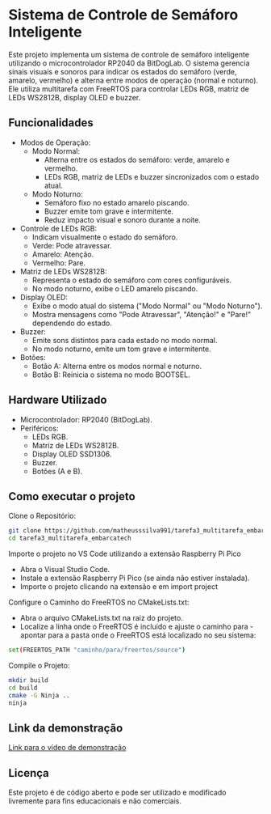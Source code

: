 # Sistema de Controle de Semáforo Inteligente

Este projeto implementa um sistema de controle de semáforo inteligente utilizando o microcontrolador RP2040 da BitDogLab. O sistema gerencia sinais visuais e sonoros para indicar os estados do semáforo (verde, amarelo, vermelho) e alterna entre modos de operação (normal e noturno). Ele utiliza multitarefa com FreeRTOS para controlar LEDs RGB, matriz de LEDs WS2812B, display OLED e buzzer.

## Funcionalidades

- Modos de Operação:
  - Modo Normal:
    - Alterna entre os estados do semáforo: verde, amarelo e vermelho.
    - LEDs RGB, matriz de LEDs e buzzer sincronizados com o estado atual.
  - Modo Noturno:
    - Semáforo fixo no estado amarelo piscando.
    - Buzzer emite tom grave e intermitente.
    - Reduz impacto visual e sonoro durante a noite.
- Controle de LEDs RGB:
  - Indicam visualmente o estado do semáforo.
  - Verde: Pode atravessar.
  - Amarelo: Atenção.
  - Vermelho: Pare.
- Matriz de LEDs WS2812B:
  - Representa o estado do semáforo com cores configuráveis.
  - No modo noturno, exibe o LED amarelo piscando.
- Display OLED:
  - Exibe o modo atual do sistema ("Modo Normal" ou "Modo Noturno").
  - Mostra mensagens como "Pode Atravessar", "Atenção!" e "Pare!" dependendo do estado.
- Buzzer:
  - Emite sons distintos para cada estado no modo normal.
  - No modo noturno, emite um tom grave e intermitente.
- Botões:
  - Botão A: Alterna entre os modos normal e noturno.
  - Botão B: Reinicia o sistema no modo BOOTSEL.

## Hardware Utilizado

- Microcontrolador: RP2040 (BitDogLab).
- Periféricos:
  - LEDs RGB.
  - Matriz de LEDs WS2812B.
  - Display OLED SSD1306.
  - Buzzer.
  - Botões (A e B).

## Como executar o projeto

Clone o Repositório:

```bash
git clone https://github.com/matheusssilva991/tarefa3_multitarefa_embarcatech.git
cd tarefa3_multitarefa_embarcatech
```

Importe o projeto no VS Code utilizando a extensão Raspberry Pi Pico

- Abra o Visual Studio Code.
- Instale a extensão Raspberry Pi Pico (se ainda não estiver instalada).
- Importe o projeto clicando na extensão e em import project

Configure o Caminho do FreeRTOS no CMakeLists.txt:

- Abra o arquivo CMakeLists.txt na raiz do projeto.
- Localize a linha onde o FreeRTOS é incluído e ajuste o caminho para - apontar para a pasta onde o FreeRTOS está localizado no seu sistema:

```bash
set(FREERTOS_PATH "caminho/para/freertos/source")
```

Compile o Projeto:

```bash
mkdir build
cd build
cmake -G Ninja ..
ninja
```

## Link da demonstração

[Link para o vídeo de demonstração](https://drive.google.com/file/d/1hzUGl_rZKvX3DrZs_hC5lzDA18kYAGEM/view?usp=sharing)

## Licença

Este projeto é de código aberto e pode ser utilizado e modificado livremente para fins educacionais e não comerciais.
